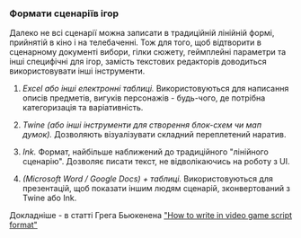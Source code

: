 ### Формати сценаріїв ігор

Далеко не всі сценарії можна записати в традиційній лінійній формі, прийнятій в кіно і на телебаченні. Тож для того, щоб відтворити в сценарному документі вибори, гілки сюжету, геймплейні параметри та інші специфічні для ігор, замість текстових редакторів доводиться використовувати інші інструменти.

1. *Excel або інші електронні таблиці.* Використовуються для написання описів предметів, вигуків персонажів - будь-чого, де потрібна категоризація та варіативність.

2. *Twine (або інші інструменти для створення блок-схем чи мап думок).* Дозволяють візуалізувати складний переплетений наратив.

3. *Ink.* Формат, найбільше наближений до традиційного "лінійного сценарію". Дозволяє писати текст, не відволікаючись на роботу з UI. 

4. *(Microsoft Word / Google Docs) + таблиці.* Використовуються для презентацій, щоб показати іншим людям сценарій, зконвертований з Twine або Ink.

Докладніше - в статті Грега Бьюкенена ["How to write in video game script format"](https://gregbuchanan.substack.com/p/how-to-write-in-video-game-script)